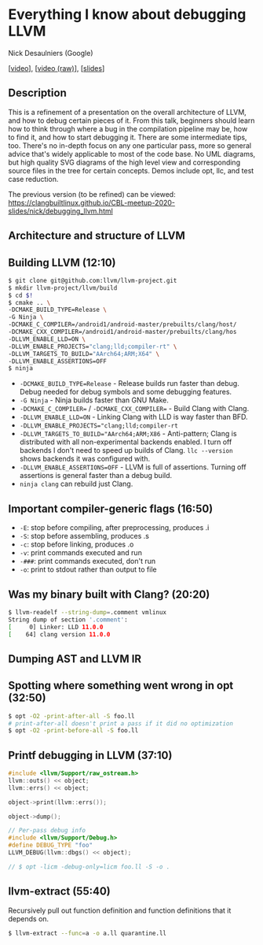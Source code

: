 # Everything I know about debugging LLVM

Nick Desaulniers (Google)

[[video](https://www.youtube.com/watch?v=y4b-sgp6VYA)],
[[video (raw)](https://www.youtube.com/watch?v=5vmJuLfIpY4)],
[[slides](https://clangbuiltlinux.github.io/llvm-dev-conf-2020/nick/debugging_llvm.html)]

## Description

This is a refinement of a presentation on the overall architecture of
LLVM, and how to debug certain pieces of it. From this talk, beginners
should learn how to think through where a bug in the compilation
pipeline may be, how to find it, and how to start debugging it. There
are some intermediate tips, too. There's no in-depth focus on any one
particular pass, more so general advice that's widely applicable to most
of the code base. No UML diagrams, but high quality SVG diagrams of the
high level view and corresponding source files in the tree for certain
concepts. Demos include opt, llc, and test case reduction.

The previous version (to be refined) can be viewed:
https://clangbuiltlinux.github.io/CBL-meetup-2020-slides/nick/debugging_llvm.html

## Architecture and structure of LLVM

## Building LLVM (12:10)

```bash
$ git clone git@github.com:llvm/llvm-project.git
$ mkdir llvm-project/llvm/build
$ cd $!
$ cmake .. \
-DCMAKE_BUILD_TYPE=Release \
-G Ninja \
-DCMAKE_C_COMPILER=/android1/android-master/prebuilts/clang/host/
-DCMAKE_CXX_COMPILER=/android1/android-master/prebuilts/clang/hos
-DLLVM_ENABLE_LLD=ON \
-DLLVM_ENABLE_PROJECTS="clang;lld;compiler-rt" \
-DLLVM_TARGETS_TO_BUILD="AArch64;ARM;X64" \
-DLLVM_ENABLE_ASSERTIONS=OFF
$ ninja
```

- `-DCMAKE_BUILD_TYPE=Release` - Release builds run faster than debug.
  Debug needed for debug symbols and some debugging features.
- `-G Ninja` - Ninja builds faster than GNU Make.
- `-DCMAKE_C_COMPILER=` / `-DCMAKE_CXX_COMPILER=` - Build Clang with
  Clang.
- `-DLLVM_ENABLE_LLD=ON` - Linking Clang with LLD is way faster than
  BFD.
- `-DLLVM_ENABLE_PROJECTS="clang;lld;compiler-rt`
- `-DLLVM_TARGETS_TO_BUILD="AArch64;ARM;X86` - Anti-pattern; Clang is
  distributed with all non-experimental backends enabled. I turn off
  backends I don't need to speed up builds of Clang. `llc --version`
  shows backends it was configured with.
- `-DLLVM_ENABLE_ASSERTIONS=OFF` - LLVM is full of assertions. Turning
  off assertions is general faster than a debug build.
- `ninja clang` can rebuild just Clang.

## Important compiler-generic flags (16:50)

- `-E`: stop before compiling, after preprocessing, produces .i
- `-S`: stop before assembling, produces .s
- `-c`: stop before linking, produces .o
- `-v`: print commands executed and run
- `-###`: print commands executed, don't run
- `-o`: print to stdout rather than output to file

## Was my binary built with Clang? (20:20)

```sh
$ llvm-readelf --string-dump=.comment vmlinux
String dump of section '.comment':
[     0] Linker: LLD 11.0.0
[    64] clang version 11.0.0
```

## Dumping AST and LLVM IR

## Spotting where something went wrong in opt (32:50)

```sh
$ opt -O2 -print-after-all -S foo.ll
# print-after-all doesn't print a pass if it did no optimization
$ opt -O2 -print-before-all -S foo.ll
```

## Printf debugging in LLVM (37:10)

```cpp
#include <llvm/Support/raw_ostream.h>
llvm::outs() << object;
llvm::errs() << object;

object->print(llvm::errs());

object->dump();

// Per-pass debug info
#include <llvm/Support/Debug.h>
#define DEBUG_TYPE "foo"
LLVM_DEBUG(llvm::dbgs() << object);

// $ opt -licm -debug-only=licm foo.ll -S -o .
```

## llvm-extract (55:40)

Recursively pull out function definition and function definitions that
it depends on.

```sh
$ llvm-extract --func=a -o a.ll quarantine.ll
```
